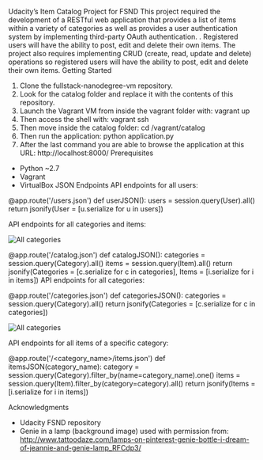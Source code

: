 ﻿Udacity’s Item Catalog Project for FSND
This project required the development of a RESTful web application that provides a list of items within a variety of categories as well as provides a user authentication system by implementing third-party OAuth authentication. . Registered users will have the ability to post, edit and delete their own items. The project also requires implementing CRUD (create, read, update and delete) operations so registered users will have the ability to post, edit and delete their own items. 
Getting Started
1. Clone the fullstack-nanodegree-vm repository.
2. Look for the catalog folder and replace it with the contents of this repository.
3. Launch the Vagrant VM from inside the vagrant folder with: vagrant up
4. Then access the shell with: vagrant ssh
5. Then move inside the catalog folder: cd /vagrant/catalog
6. Then run the application: python application.py
7. After the last command you are able to browse the application at this URL: http://localhost:8000/
Prerequisites
* Python ~2.7
* Vagrant
* VirtualBox
JSON Endpoints
API endpoints for all users:


@app.route('/users.json')
def userJSON():
    users = session.query(User).all()
    return jsonify(User = [u.serialize for u in users])


 API endpoints for all categories and items:

![All categories](/vagrant/catalog/static/images/categories.png)

@app.route('/catalog.json')
def catalogJSON():
    categories = session.query(Category).all()
    items = session.query(Item).all()
    return jsonify(Categories = [c.serialize for c in categories], Items = [i.serialize for i in items])
   API endpoints for all categories:


@app.route('/categories.json')
def categoriesJSON():
    categories = session.query(Category).all()
    return jsonify(Categories = [c.serialize for c in categories])

![All categories](/vagrant/catalog/static/images/items.png)

 API endpoints for all items of a specific category:


@app.route('/<category_name>/items.json')
def itemsJSON(category_name):
    category = session.query(Category).filter_by(name=category_name).one()
    items = session.query(Item).filter_by(category=category).all()
    return jsonify(Items = [i.serialize for i in items])


  

Acknowledgments
* Udacity FSND repository
* Genie in a lamp (background image) used with permission from: http://www.tattoodaze.com/lamps-on-pinterest-genie-bottle-i-dream-of-jeannie-and-genie-lamp_RFCdp3/